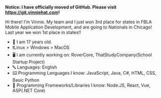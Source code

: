 <!--

**vinniehat/vinniehat** is a ✨ _special_ ✨ repository because its `README.md` (this file) appears on your GitHub profile.

Here are some ideas to get you started:

- 🔭 I’m currently working on ...
- 🌱 I’m currently learning ...
- 👯 I’m looking to collaborate on ...
- 🤔 I’m looking for help with ...
- 💬 Ask me about ...
- 📫 How to reach me: ...
- 😄 Pronouns: ...
- ⚡ Fun fact: ...
-->

**Notice: I have officially moved of GitHub. Please visit https://git.vinniehat.com!**

Hi there! I'm Vinnie. My team and I just won 3rd place for states in FBLA Mobile Application Development, and are going to Nationals in Chicago! Last year we won 1st place in states!!

- 🐧 I am 17 years old.
- ❗Linux > Windows > MacOS
- 🖥️ I am currently working on: RoverCore, ThatStudyCompany(School Startup Project)
- 🔤 Languages: English
- ⌨️ Programming Languages I know: JavaScript, Java, C#, HTML, CSS, Basic Python
- 🔢 Programming Frameworks/Libraries I know: Node.JS, React, Vue, ASP(.NET Core)
